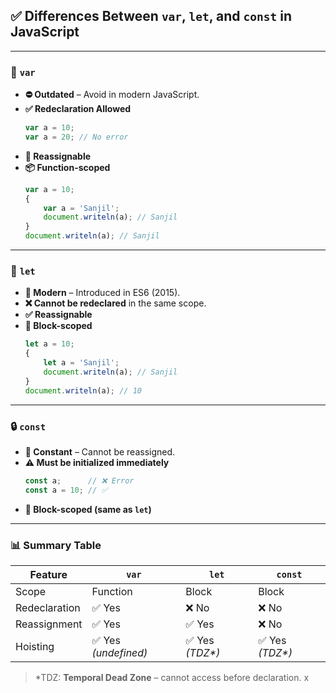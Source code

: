 ## ✅ Differences Between `var`, `let`, and `const` in JavaScript

---

### 🔸 `var`
- **⛔ Outdated** – Avoid in modern JavaScript.
- **✅ Redeclaration Allowed**
    ```js
    var a = 10;
    var a = 20; // No error
    ```
- **🔁 Reassignable**
- **📦 Function-scoped**
    ```js
    var a = 10;
    {
        var a = 'Sanjil';
        document.writeln(a); // Sanjil
    }
    document.writeln(a); // Sanjil
    ```

---

### 🔹 `let`
- **🌟 Modern** – Introduced in ES6 (2015).
- **❌ Cannot be redeclared** in the same scope.
- **✅ Reassignable**
- **📌 Block-scoped**
    ```js
    let a = 10;
    {
        let a = 'Sanjil';
        document.writeln(a); // Sanjil
    }
    document.writeln(a); // 10
    ```

---

### 🔒 `const`
- **🔐 Constant** – Cannot be reassigned.
- **⚠ Must be initialized immediately**
    ```js
    const a;      // ❌ Error
    const a = 10; // ✅
    ```
- **📌 Block-scoped (same as `let`)**

---

### 📊 Summary Table

| Feature         | `var`                   | `let`              | `const`            |
|-----------------|--------------------------|---------------------|---------------------|
| Scope           | Function                | Block              | Block              |
| Redeclaration   | ✅ Yes                  | ❌ No              | ❌ No              |
| Reassignment    | ✅ Yes                  | ✅ Yes             | ❌ No              |
| Hoisting        | ✅ Yes *(undefined)*    | ✅ Yes *(TDZ\*)*   | ✅ Yes *(TDZ\*)*   |

> \*TDZ: **Temporal Dead Zone** – cannot access before declaration.
x